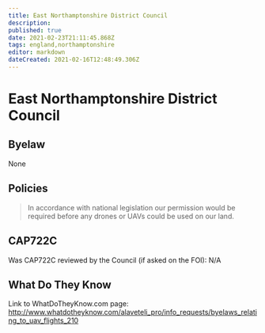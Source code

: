 ```yaml
---
title: East Northamptonshire District Council
description: 
published: true
date: 2021-02-23T21:11:45.868Z
tags: england,northamptonshire
editor: markdown
dateCreated: 2021-02-16T12:48:49.306Z
---
```


# East Northamptonshire District Council

## Byelaw
None

## Policies
> In accordance with national legislation our permission would be required before any drones or UAVs could be used on our land.

## CAP722C

Was CAP722C reviewed by the Council (if asked on the FOI): N/A

## What Do They Know

Link to WhatDoTheyKnow.com page:
http://www.whatdotheyknow.com/alaveteli_pro/info_requests/byelaws_relating_to_uav_flights_210

